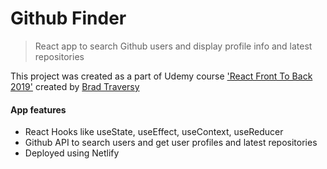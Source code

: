 # Github Finder

> React app to search Github users and display profile info and latest repositories

This project was created as a part of Udemy course ['React Front To Back 2019'](https://www.udemy.com/modern-react-front-to-back) created by [Brad Traversy](https://www.traversymedia.com)

#### App features

- React Hooks like useState, useEffect, useContext, useReducer
- Github API to search users and get user profiles and latest repositories
- Deployed using Netlify
